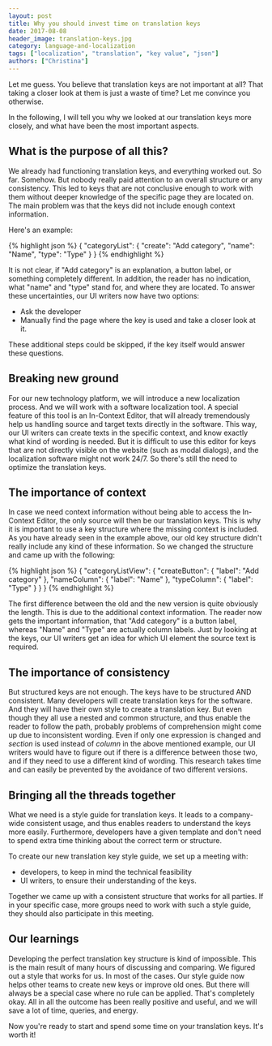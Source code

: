 ```yaml
---
layout: post
title: Why you should invest time on translation keys
date: 2017-08-08
header_image: translation-keys.jpg
category: language-and-localization
tags: ["localization", "translation", "key value", "json"]
authors: ["Christina"]
---
```

Let me guess.
You believe that translation keys are not important at all?
That taking a closer look at them is just a waste of time?
Let me convince you otherwise.

In the following, I will tell you why we looked at our translation keys more closely, and what have been the most important aspects.

## What is the purpose of all this?

We already had functioning translation keys, and everything worked out.
So far.
Somehow.
But nobody really paid attention to an overall structure or any consistency.
This led to keys that are not conclusive enough to work with them without deeper knowledge of the specific page they are located on.
The main problem was that the keys did not include enough context information.

Here's an example:

{% highlight json %}
{
"categoryList": {
  "create": "Add category",
  "name": "Name",
  "type": "Type"
    }
  }
{% endhighlight %}

It is not clear, if "Add category" is an explanation, a button label, or something completely different.
In addition, the reader has no indication, what "name" and "type" stand for, and where they are located.
To answer these uncertainties, our UI writers now have two options:

* Ask the developer
* Manually find the page where the key is used and take a closer look at it.

These additional steps could be skipped, if the key itself would answer these questions.

## Breaking new ground

For our new technology platform, we will introduce a new localization process.
And we will work with a software localization tool.
A special feature of this tool is an In-Context Editor, that will already tremendously help us handling source and target texts directly in the software.
This way, our UI writers can create texts in the specific context, and know exactly what kind of wording is needed.
But it is difficult to use this editor for keys that are not directly visible on the website (such as modal dialogs), and the localization software might not work 24/7.
So there's still the need to optimize the translation keys.

## The importance of context

In case we need context information without being able to access the In-Context Editor, the only source will then be our translation keys.
This is why it is important to use a key structure where the missing context is included.
As you have already seen in the example above, our old key structure didn't really include any kind of these information.
So we changed the structure and came up with the following:

{% highlight json %}
{
"categoryListView": {
  "createButton": {
  "label": "Add category"
  },
   "nameColumn": {
   "label": "Name"
  },
  "typeColumn": {
  "label": "Type"
    }
  }
}
{% endhighlight %}

The first difference between the old and the new version is quite obviously the length.
This is due to the additional context information.
The reader now gets the important information, that "Add category" is a button label, whereas "Name" and "Type" are actually column labels.
Just by looking at the keys, our UI writers get an idea for which UI element the source text is required.

## The importance of consistency

But structured keys are not enough.
The keys have to be structured AND consistent.
Many developers will create translation keys for the software.
And they will have their own style to create a translation key.
But even though they all use a nested and common structure, and thus enable the reader to follow the path, probably problems of comprehension might come up due to inconsistent wording.
Even if only one expression is changed and *section* is used instead of *column* in the above mentioned example, our UI writers would have to figure out if there is a difference between those two, and if they need to use a different kind of wording.
This research takes time and can easily be prevented by the avoidance of two different versions.

## Bringing all the threads together

What we need is a style guide for translation keys.
It leads to a company-wide consistent usage, and thus enables readers to understand the keys more easily.
Furthermore, developers have a given template and don't need to spend extra time thinking about the correct term or structure.

To create our new translation key style guide, we set up a meeting with:

* developers, to keep in mind the technical feasibility
* UI writers, to ensure their understanding of the keys.

Together we came up with a consistent structure that works for all parties.
If in your specific case, more groups need to work with such a style guide, they should also participate in this meeting.

## Our learnings

Developing the perfect translation key structure is kind of impossible.
This is the main result of many hours of discussing and comparing.
We figured out a style that works for us.
In most of the cases.
Our style guide now helps other teams to create new keys or improve old ones.
But there will always be a special case where no rule can be applied.
That's completely okay.
All in all the outcome has been really positive and useful, and we will save a lot of time, queries, and energy.

Now you're ready to start and spend some time on your translation keys.
It's worth it!

